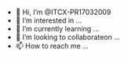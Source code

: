 - 👋 Hi, I’m @ITCX-PR17032009
- 👀 I’m interested in ...
- 🌱 I’m currently learning ...
- 💞️ I’m looking to collaborateon ...
- 📫 How to reach me ...

<!---
ITCX-PR17032009/ITCX-PR17032009 is a ✨ special ✨ repository because its `README.md` (this file) appears on your GitHub profile.
You can click the Preview link to take a look at your changes.
--->
